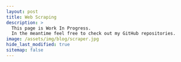 ```yaml
---
layout: post
title: Web Scraping
description: >
  This page is Work In Progress.
  In the meantime feel free to check out my GitHub repositories.
image: /assets/img/blog/scraper.jpg
hide_last_modified: true
sitemap: false
---
```

